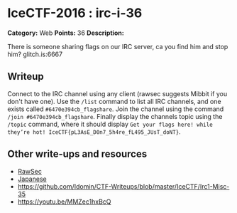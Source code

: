 # IceCTF-2016 : irc-i-36

**Category:** Web
**Points:** 36
**Description:**

There is someone sharing flags on our IRC server, ca you find him and stop him? glitch.is:6667

## Writeup

Connect to the IRC channel using any client (rawsec suggests Mibbit if you don't have one). Use the `/list` command to list all IRC channels, and one exists called `#6470e394cb_flagshare`. Join the channel using the command `/join #6470e394cb_flagshare`. Finally display the channels topic using the `/topic` command, where it should display `Get your flags here! while they’re hot! IceCTF{pL3AsE_D0n7_5h4re_fL495_JUsT_doNT}`.

## Other write-ups and resources

* [RawSec](https://rawsec.ml/en/IceCTF-35-IRC-1-Misc/)
* [Japanese](https://ctftime.org/writeup/3815)
* https://github.com/Idomin/CTF-Writeups/blob/master/IceCTF/Irc1-Misc-35
* https://youtu.be/MMZec1hxBcQ
